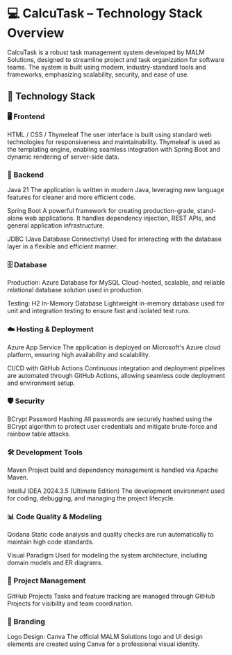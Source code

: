 # 💻 CalcuTask – Technology Stack Overview
CalcuTask is a robust task management system developed by MALM Solutions, designed to streamline project and task organization for software teams. The system is built using modern, industry-standard tools and frameworks, emphasizing scalability, security, and ease of use.

## 🧱 Technology Stack
### 🖥️ Frontend
HTML / CSS / Thymeleaf
The user interface is built using standard web technologies for responsiveness and maintainability. Thymeleaf is used as the templating engine, enabling seamless integration with Spring Boot and dynamic rendering of server-side data.

### 🔧 Backend
Java 21
The application is written in modern Java, leveraging new language features for cleaner and more efficient code.

Spring Boot
A powerful framework for creating production-grade, stand-alone web applications. It handles dependency injection, REST APIs, and general application infrastructure.

JDBC (Java Database Connectivity)
Used for interacting with the database layer in a flexible and efficient manner.

### 🗄️ Database
Production: Azure Database for MySQL
Cloud-hosted, scalable, and reliable relational database solution used in production.

Testing: H2 In-Memory Database
Lightweight in-memory database used for unit and integration testing to ensure fast and isolated test runs.

### ☁️ Hosting & Deployment
Azure App Service
The application is deployed on Microsoft's Azure cloud platform, ensuring high availability and scalability.

CI/CD with GitHub Actions
Continuous integration and deployment pipelines are automated through GitHub Actions, allowing seamless code deployment and environment setup.

### 🛡️ Security
BCrypt Password Hashing
All passwords are securely hashed using the BCrypt algorithm to protect user credentials and mitigate brute-force and rainbow table attacks.

### 🛠️ Development Tools
Maven
Project build and dependency management is handled via Apache Maven.

IntelliJ IDEA 2024.3.5 (Ultimate Edition)
The development environment used for coding, debugging, and managing the project lifecycle.

### 📊 Code Quality & Modeling
Qodana
Static code analysis and quality checks are run automatically to maintain high code standards.

Visual Paradigm
Used for modeling the system architecture, including domain models and ER diagrams.

### 📌 Project Management
GitHub Projects
Tasks and feature tracking are managed through GitHub Projects for visibility and team coordination.

### 🎨 Branding
Logo Design: Canva
The official MALM Solutions logo and UI design elements are created using Canva for a professional visual identity.
